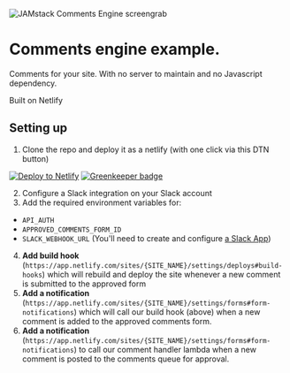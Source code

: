 ![JAMstack Comments Engine screengrab](screenshot.jpg)


# Comments engine example.

Comments for your site. With no server to maintain and no Javascript dependency.


Built on Netlify

## Setting up

1. Clone the repo and deploy it as a netlify (with one click via this DTN button)

<!-- Markdown snippet -->
[![Deploy to Netlify](https://www.netlify.com/img/deploy/button.svg)](https://app.netlify.com/start/deploy?repository=https://github.com/philhawksworth/jamstack-comments-engine) [![Greenkeeper badge](https://badges.greenkeeper.io/sethbergman/jamstack-comments-engine.svg)](https://greenkeeper.io/)

2. Configure a Slack integration on your Slack account
3. Add the required environment variables for:
  - `API_AUTH`
  - `APPROVED_COMMENTS_FORM_ID`
  - `SLACK_WEBHOOK_URL` (You'll need to create and configure [a Slack App](https://api.slack.com/apps?new_app=1))
4. **Add build hook** (`https://app.netlify.com/sites/{SITE_NAME}/settings/deploys#build-hooks`) which will rebuild and deploy the site whenever a new comment is submitted to the approved form
5. **Add a notification** (`https://app.netlify.com/sites/{SITE_NAME}/settings/forms#form-notifications`) which will call our build hook (above) when a new comment is added to the approved comments form.
6. **Add a notification** (`https://app.netlify.com/sites/{SITE_NAME}/settings/forms#form-notifications`) to call our comment handler lambda when a new comment is posted to the comments queue for approval.
